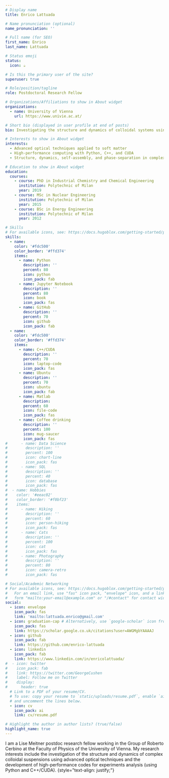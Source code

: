 ```yaml
---
# Display name
title: Enrico Lattuada

# Name pronunciation (optional)
name_pronunciation: ''

# Full name (for SEO)
first_name: Enrico
last_name: Lattuada

# Status emoji
status:
  icon: ☕️

# Is this the primary user of the site?
superuser: true

# Role/position/tagline
role: Postdoctoral Research Fellow

# Organizations/Affiliations to show in About widget
organizations:
  - name: University of Vienna
    url: https://www.univie.ac.at/

# Short bio (displayed in user profile at end of posts)
bio: Investigating the structure and dynamics of colloidal systems using optical techniques.

# Interests to show in About widget
interests:
  - Advanced optical techniques applied to soft matter
  - High-performance computing with Python, C++, and CUDA
  - Structure, dynamics, self-assembly, and phase-separation in complex fluids

# Education to show in About widget
education:
  courses:
    - course: PhD in Industrial Chemistry and Chemical Engineering
      institution: Polytechnic of Milan
      year: 2019
    - course: MSc in Nuclear Engineering
      institution: Polytechnic of Milan
      year: 2015
    - course: BSc in Energy Engineering
      institution: Polytechnic of Milan
      year: 2012

# Skills
# For available icons, see: https://docs.hugoblox.com/getting-started/page-builder/#icons
skills:
  - name:
    color: '#fdc500'
    color_border: '#ffd374'
    items:
      - name: Python
        description: ''
        percent: 80
        icon: python
        icon_pack: fab
      - name: Jupyter Notebook
        description: ''
        percent: 80
        icon: book
        icon_pack: fas
      - name: GitHub
        description: ''
        percent: 70
        icon: github
        icon_pack: fab      
  - name:
    color: '#fdc500'
    color_border: '#ffd374'
    items:
      - name: C++/CUDA
        description: ''
        percent: 70
        icon: laptop-code
        icon_pack: fas
      - name: Ubuntu
        description: ''
        percent: 70
        icon: ubuntu
        icon_pack: fab
      - name: Matlab
        description:
        percent: 60
        icon: file-code
        icon_pack: fas
      - name: Coffee drinking
        description: ''
        percent: 100
        icon: mug-saucer
        icon_pack: fas 
#      - name: Data Science
#        description: ''
#        percent: 100
#        icon: chart-line
#        icon_pack: fas
#      - name: SQL
#        description: ''
#        percent: 40
#        icon: database
#        icon_pack: fas
#  - name: Hobbies
#    color: '#eeac02'
#    color_border: '#f0bf23'
#    items:
#      - name: Hiking
#        description: ''
#        percent: 60
#        icon: person-hiking
#        icon_pack: fas
#      - name: Cats
#        description: ''
#        percent: 100
#        icon: cat
#        icon_pack: fas
#      - name: Photography
#        description: ''
#        percent: 80
#        icon: camera-retro
#        icon_pack: fas

# Social/Academic Networking
# For available icons, see: https://docs.hugoblox.com/getting-started/page-builder/#icons
#   For an email link, use "fas" icon pack, "envelope" icon, and a link in the
#   form "mailto:your-email@example.com" or "/#contact" for contact widget.
social:
  - icon: envelope
    icon_pack: fas
    link: 'mailto:lattuada.enrico@gmail.com'
  - icon: graduation-cap # Alternatively, use `google-scholar` icon from `ai` icon pack
    icon_pack: fas
    link: https://scholar.google.co.uk/citations?user=AWGMgbYAAAAJ
  - icon: github
    icon_pack: fab
    link: https://github.com/enrico-lattuada
  - icon: linkedin
    icon_pack: fab
    link: https://www.linkedin.com/in/enricolattuada/
#  - icon: twitter
#    icon_pack: fab
#    link: https://twitter.com/GeorgeCushen
#    label: Follow me on Twitter
#    display:
#      header: true
  # Link to a PDF of your resume/CV.
  # To use: copy your resume to `static/uploads/resume.pdf`, enable `ai` icons in `params.yaml`,
  # and uncomment the lines below.
  - icon: cv
    icon_pack: ai
    link: cv/resume.pdf

# Highlight the author in author lists? (true/false)
highlight_name: true
---
```


I am a Lise Meitner postdoc research fellow working in the Group of Roberto Cerbino at the Faculty of Physics of the University of Vienna.
My research interests include the investigation of the structure and dynamics of complex colloidal suspensions using advanced optical techniques and the development of high-performance codes for experiments analysis (using Python and C++/CUDA).
{style="text-align: justify;"}
